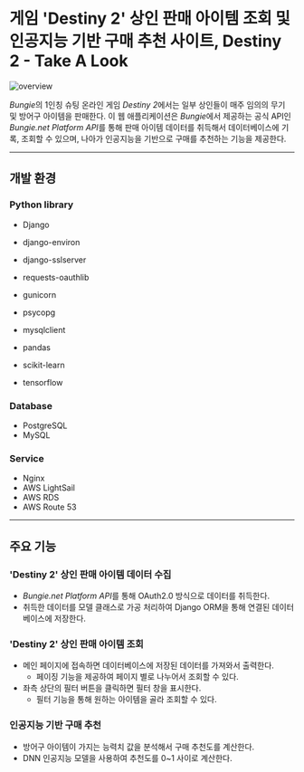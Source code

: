 # 게임 'Destiny 2' 상인 판매 아이템 조회 및 인공지능 기반 구매 추천 사이트, Destiny 2 - Take A Look

![overview](https://user-images.githubusercontent.com/42332051/232289232-0e53c843-edca-4dd0-9427-dd212386fa8e.png)

*Bungie*의 1인칭 슈팅 온라인 게임 *Destiny 2*에서는 일부 상인들이 매주 임의의 무기 및 방어구 아이템을 판매한다. 이 웹 애플리케이션은 *Bungie*에서 제공하는 공식 API인 *Bungie.net Platform API*를 통해 판매 아이템 데이터를 취득해서 데이터베이스에 기록, 조회할 수 있으며, 나아가 인공지능을 기반으로 구매를 추천하는 기능을 제공한다.

---

## 개발 환경

### Python library

- Django
- django-environ
- django-sslserver
- requests-oauthlib

- gunicorn
- psycopg
- mysqlclient

- pandas
- scikit-learn
- tensorflow

### Database

- PostgreSQL
- MySQL

### Service

- Nginx
- AWS LightSail
- AWS RDS
- AWS Route 53

---

## 주요 기능

### 'Destiny 2' 상인 판매 아이템 데이터 수집

- *Bungie.net Platform API*를 통해 OAuth2.0 방식으로 데이터를 취득한다.
- 취득한 데이터를 모델 클래스로 가공 처리하여 Django ORM을 통해 연결된 데이터베이스에 저장한다.

### 'Destiny 2' 상인 판매 아이템 조회

- 메인 페이지에 접속하면 데이터베이스에 저장된 데이터를 가져와서 출력한다.
  - 페이징 기능을 제공하여 페이지 별로 나누어서 조회할 수 있다.
- 좌측 상단의 필터 버튼을 클릭하면 필터 창을 표시한다.
  - 필터 기능을 통해 원하는 아이템을 골라 조회할 수 있다.

### 인공지능 기반 구매 추천

- 방어구 아이템이 가지는 능력치 값을 분석해서 구매 추천도를 계산한다.
- DNN 인공지능 모델을 사용하여 추천도를 0~1 사이로 계산한다.
